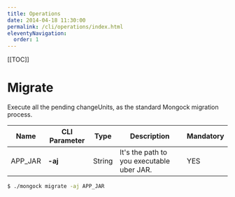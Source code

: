 ```yaml
---
title: Operations  
date: 2014-04-18 11:30:00 
permalink: /cli/operations/index.html
eleventyNavigation:
  order: 1
---
```


[[TOC]]


# Migrate

Execute all the pending changeUnits, as the standard Mongock migration process.

|   Name   | CLI Parameter |  Type   | Description                               | Mandatory |
| ---------|-------------|---------|-------------------------------------------|-----------|
| APP_JAR  | **-aj**  |  String | It's the path to you executable uber JAR. |   YES     |  

```bash
$ ./mongock migrate -aj APP_JAR
```
<!--<p class="text-center">
    <img src="/images/migrate_operation_output.png" alt="Migrate">
</p>-->




<!--UNTIL PROFESSIONAL LIB IS OFFICIAL PUBLISHED-->

<!--# Undo  <span class="professional"><a href="/pro/index.html">PRO</a></span>

Reverts all the changeUnits until the `CHANGE_ID`, included.

This operation uses the methods annotated with `@RollbackExecution` and `@RollbackBeforeExecution` in the changeUnits.  

```bash
$ ./mongock undo CHANGE_ID -aj APP_JAR
```
|   Name    | CLI Parameter |  Type   | Description                                                      | Mandatory |
|-----------|---------------|---------|------------------------------------------------------------------|----------|
| CHANGE_ID |        N/A    |  String | It's the change identifier used in your `@ChangeUnit` annotation |   YES     |
| APP_JAR   |      **-aj**  |  String | It's the path to you executable uber JAR.                        |   YES     |-->

